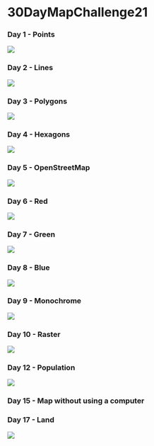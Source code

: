 # 30DayMapChallenge21

### Day 1 - Points

![](day01_points/plot.png)

### Day 2 - Lines

![](day02_lines/plot.png)

### Day 3 - Polygons

![](day03_polygons/plot.png)

### Day 4 - Hexagons

![](day04_hexagons/plot.png)

### Day 5 - OpenStreetMap

![](day05_osm/plot.png)

### Day 6 - Red

![](day06_red/plot.png)

### Day 7 - Green

![](day07_green/plot.png)

### Day 8 - Blue

![](day08_blue/plot30.png)

### Day 9 - Monochrome

![](day09_monochrome/plot.png)

### Day 10 - Raster

![](day10_raster/plot.png)

### Day 12 - Population

![](day12_population/plot.png)

### Day 15 - Map without using a computer

### Day 17 - Land

![](day17_land/plot.png)

